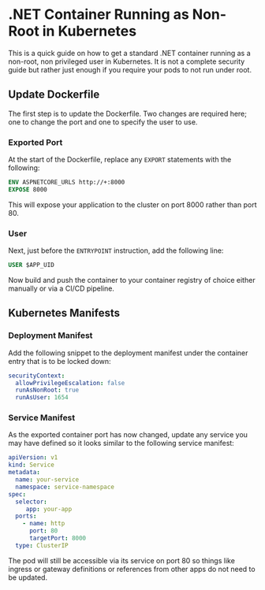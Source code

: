 # .NET Container Running as Non-Root in Kubernetes

This is a quick guide on how to get a standard .NET container running as a non-root, non privileged user in Kubernetes. It is not a complete security guide but rather just enough if you require your pods to not run under root.

## Update Dockerfile
The first step is to update the Dockerfile. Two changes are required here; one to change the port and one to specify the user to use.

### Exported Port

At the start of the Dockerfile, replace any `EXPORT` statements with the following:

```dockerfile
ENV ASPNETCORE_URLS http://+:8000
EXPOSE 8000
```

This will expose your application to the cluster on port 8000 rather than port 80.

### User

Next, just before the `ENTRYPOINT` instruction, add the following line:

```dockerfile
USER $APP_UID
```

Now build and push the container to your container registry of choice either manually or via a CI/CD pipeline.

## Kubernetes Manifests

### Deployment Manifest

Add the following snippet to the deployment manifest under the container entry that is to be locked down:

```yaml
securityContext:
  allowPrivilegeEscalation: false
  runAsNonRoot: true
  runAsUser: 1654
```

### Service Manifest

As the exported container port has now changed, update any service you may have defined so it looks similar to the following service manifest:

```yaml
apiVersion: v1
kind: Service
metadata:
  name: your-service
  namespace: service-namespace
spec:
  selector:
     app: your-app
  ports:
    - name: http
      port: 80
      targetPort: 8000
  type: ClusterIP
```

The pod will still be accessible via its service on port 80 so things like ingress or gateway definitions or references from other apps do not need to be updated.